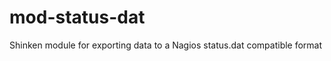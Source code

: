 mod-status-dat
==============

Shinken module for exporting data to a Nagios status.dat compatible format

